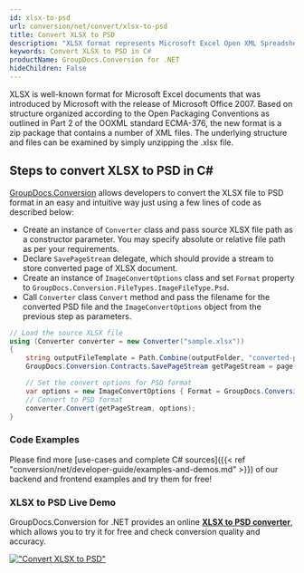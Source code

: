 ```yaml
---
id: xlsx-to-psd
url: conversion/net/convert/xlsx-to-psd
title: Convert XLSX to PSD
description: "XLSX format represents Microsoft Excel Open XML Spreadsheet with .xlsx extension. Learn how to convert XLSX to PSD file programmatically in C# language using GroupDocs.Conversion for .NET library."
keywords: Convert XLSX to PSD in C#
productName: GroupDocs.Conversion for .NET
hideChildren: False
---
```


XLSX is well-known format for Microsoft Excel documents that was introduced by Microsoft with the release of Microsoft Office 2007. Based on structure organized according to the Open Packaging Conventions as outlined in Part 2 of the OOXML standard ECMA-376, the new format is a zip package that contains a number of XML files. The underlying structure and files can be examined by simply unzipping the .xlsx file.

## Steps to convert XLSX to PSD in C#

[GroupDocs.Conversion](https://products.groupdocs.com/conversion/net) allows developers to convert the XLSX file to PSD format in an easy and intuitive way just using a few lines of code as described below:

* Create an instance of `Converter` class and pass source XLSX file path as a constructor parameter. You may specify absolute or relative file path as per your requirements. 
* Declare `SavePageStream` delegate, which should provide a stream to store converted page of XLSX document.
* Create an instance of `ImageConvertOptions` class and set `Format` property to `GroupDocs.Conversion.FileTypes.ImageFileType.Psd`.
* Call `Converter` class `Convert` method and pass the filename for the converted PSD file and the `ImageConvertOptions` object from the previous step as parameters.

```csharp
// Load the source XLSX file
using (Converter converter = new Converter("sample.xlsx"))
{
    string outputFileTemplate = Path.Combine(outputFolder, "converted-page-{0}.psd");
    GroupDocs.Conversion.Contracts.SavePageStream getPageStream = page => new FileStream(string.Format(outputFileTemplate, page), FileMode.Create);

    // Set the convert options for PSD format
    var options = new ImageConvertOptions { Format = GroupDocs.Conversion.FileTypes.ImageFileType.Psd };   
    // Convert to PSD format
    converter.Convert(getPageStream, options);
}
```

### Code Examples

Please find more [use-cases and complete C# sources]({{< ref "conversion/net/developer-guide/examples-and-demos.md" >}}) of our backend and frontend examples and try them for free!

### XLSX to PSD Live Demo

GroupDocs.Conversion for .NET provides an online [**XLSX to PSD converter**](https://products.groupdocs.app/conversion/xlsx-to-psd), which allows you to try it for free and check conversion quality and accuracy.

[!["Convert XLSX to PSD"](conversion/net/images/convert-to-psd/convert-xlsx-to-psd.png)](https://products.groupdocs.app/conversion/xlsx-to-psd)